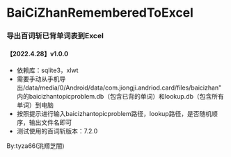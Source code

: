 # BaiCiZhanRememberedToExcel
### 导出百词斩已背单词表到Excel
#### 【2022.4.28】v1.0.0
- 依赖库：sqlite3，xlwt
- 需要手动从手机导出/data/media/0/Android/data/com.jiongji.andriod.card/files/baicizhan"内的baicizhantopicproblem.db（包含已背的单词）和lookup.db（包含所有单词）到电脑
- 按照提示进行输入baicizhantopicproblem路径，lookup路径，是否随机顺序，输出文件名即可
- 测试使用的百词斩版本：7.2.0

By:tyza66(洮羱芝闇)